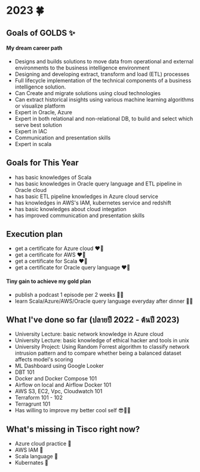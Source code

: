 # 2023 🍀

## Goals of GOLDS ✨

#### My dream career path

* Designs and builds solutions to move data from operational and external environments to the business intelligence environment 
* Designing and developing extract, transform and load (ETL) processes
* Full lifecycle implementation of the technical components of a business intelligence solution.
* Can Create and migrate solutions using cloud technologies
* Can extract historical insights using various machine learning algorithms or visualize platform
* Expert in Oracle, Azure
* Expert in both relational and non-relational DB, to build and select which serve best solution
* Expert in IAC
* Communication and presentation skills
* Expert in scala

## Goals for This Year

* has basic knowledges of Scala
* has basic knowledges in Oracle query language and ETL pipeline in Oracle cloud
* has basic ETL pipeline knowledges in Azure cloud service
* has knowledges in AWS's IAM, kubernetes service and redshift
* has basic knowledges about cloud integation
* has improved communication and presentation skills

## Execution plan 

* get a certificate for Azure cloud ❤️‍🔥
* get a certificate for AWS ❤️‍🔥
* get a certificate for Scala ❤️‍🔥
* get a certificate for Oracle query language ❤️‍🔥

#### Tiny gain to achieve my gold plan

* publish a podcast 1 episode per 2 weeks 🧚‍♀️
* learn Scala/Azure/AWS/Oracle query language everyday after dinner 🧚‍♀️

## What I've done so far (ปลายปี 2022 - ต้นปี 2023)

* University Lecture: basic network knowledge in Azure cloud
* University Lecture: basic knowledge of ethical hacker and tools in unix
* University Project: Using Random Forrest algorithm to classify network intrusion pattern and to compare whether being a balanced dataset affects model's scoring
* ML Dashboard using Google Looker
* DBT 101
* Docker and Docker Compose 101
* Airflow on local and Airflow Docker 101
* AWS S3, EC2, Vpc, Cloudwatch 101
* Terraform 101 - 102
* Terragrunt 101
* Has willing to improve my better cool self 😎🫵🏻

## What's missing in Tisco right now?

* Azure cloud practice 🚨
* AWS IAM 🚨
* Scala language 🚨
* Kubernates 🚨
